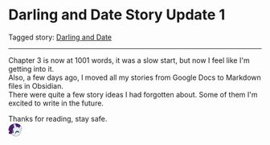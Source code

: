 # Darling and Date Story Update 1

Tagged story: [Darling and Date](https://www.fimfiction.net/story/539654/darling-and-date)

***

Chapter 3 is now at 1001 words, it was a slow start, but now I feel like I'm getting into it.  
Also, a few days ago, I moved all my stories from Google Docs to Markdown files in Obsidian.  
There were quite a few story ideas I had forgotten about. Some of them I'm excited to write in the future.

Thanks for reading, stay safe.  
![:raritywink:](../../../ponies/emotes/raritywink.png)
